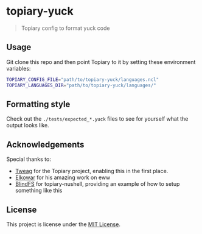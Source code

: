 # topiary-yuck

> Topiary config to format yuck code

## Usage

Git clone this repo and then point Topiary to it by setting these environment variables:

```sh
TOPIARY_CONFIG_FILE="path/to/topiary-yuck/languages.ncl"
TOPIARY_LANGUAGES_DIR="path/to/topiary-yuck/languages/"
```

<!-- TODO: Add section on how to use with other languages -->
<!-- TODO: Add section on nix usage, if I add some nix related stuff -->

## Formatting style

Check out the `./tests/expected_*.yuck` files to see for yourself what the output looks like.

## Acknowledgements

Special thanks to:

- [Tweag](https://github.com/tweag/topiary) for the Topiary project, enabling this in the first place.
- [Elkowar](https://github.com/elkowar/eww) for his amazing work on eww
- [BlindFS](https://github.com/blindFS/topiary-nushell) for topiary-nushell, providing an example of how to setup something like this

## License 

This project is license under the [MIT License](LICENSE.txt).
